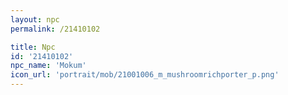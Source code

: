 ```yaml
---
layout: npc
permalink: /21410102

title: Npc
id: '21410102'
npc_name: 'Mokum'
icon_url: 'portrait/mob/21001006_m_mushroomrichporter_p.png'
---
```

